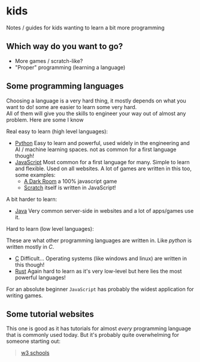 # kids

Notes / guides for kids wanting to learn a bit more programming

## Which way do you want to go?

* More games / scratch-like?
* "Proper" programming (learning a language)

## Some programming languages 

Choosing a language is a very hard thing, it mostly depends on what you want to do! some are easier to learn some very hard.  
All of them will give you the skills to engineer your way out of almost any problem.  Here are some I know 


Real easy to learn (high level languages): 
* [Python](https://www.python.org/) Easy to learn and powerful, used widely in the engineering and AI / machine learning spaces.  not as common for a first language though!
* [JavaScript](https://nodejs.org/en) Most common for a first language for many.  Simple to learn and flexible. Used on all websites.  A lot of games are written in this too, some examples: 
  * [A Dark Room](https://adarkroom.doublespeakgames.com/) a 100% javascript game
  * [Scratch](https://github.com/scratchfoundation) itself is written in JavaScript! 

A bit harder to learn: 
* [Java](https://www.java.com/en/) Very common server-side in websites and a lot of apps/games use it.  

Hard to learn (low level languages):

These are what other programming languages are written in.  Like _python_ is written mostly in _C_.

* [C](https://www.w3schools.com/c/index.php) Difficult... Operating systems (like windows and linux) are written in this though! 
* [Rust](https://www.rust-lang.org/) Again hard to learn as it's very low-level but here lies the most powerful languages! 

For an absolute beginner `JavaScript` has probably the widest application for writing games. 

## Some tutorial websites

This one is good as it has tutorials for almost _every_ programming language that is 
commonly used today.  But it's probably quite overwhelming for someone starting out: 
> [w3 schools](https://www.w3schools.com/)

